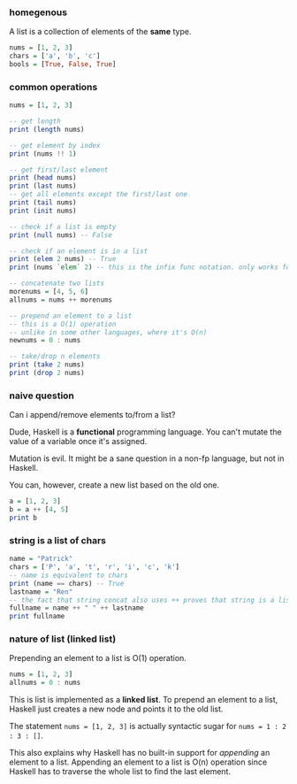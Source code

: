 ### homegenous

A list is a collection of elements of the **same** type.

```haskell
nums = [1, 2, 3]
chars = ['a', 'b', 'c']
bools = [True, False, True]
```

### common operations

```haskell
nums = [1, 2, 3]

-- get length
print (length nums)

-- get element by index
print (nums !! 1)

-- get first/last element
print (head nums)
print (last nums)
-- get all elements except the first/last one
print (tail nums)
print (init nums)

-- check if a list is empty
print (null nums) -- False

-- check if an element is in a list
print (elem 2 nums) -- True
print (nums `elem` 2) -- this is the infix func notation. only works for funcs with two args. more readable

-- concatenate two lists
morenums = [4, 5, 6]
allnums = nums ++ morenums

-- prepend an element to a list
-- this is a O(1) operation
-- unlike in some other languages, where it's O(n)
newnums = 0 : nums

-- take/drop n elements
print (take 2 nums)
print (drop 2 nums)
```

### naive question

Can i append/remove elements to/from a list?

Dude, Haskell is a **functional** programming language. You can't mutate the value of a variable once it's assigned.

Mutation is evil. It might be a sane question in a non-fp language, but not in Haskell.

You can, however, create a new list based on the old one.

```haskell
a = [1, 2, 3]
b = a ++ [4, 5]
print b
```

### string is a list of chars

```haskell
name = "Patrick"
chars = ['P', 'a', 't', 'r', 'i', 'c', 'k']
-- name is equivalent to chars
print (name == chars) -- True
lastname = "Ren"
-- the fact that string concat also uses ++ proves that string is a list
fullname = name ++ " " ++ lastname
print fullname
```

### nature of list (linked list)

Prepending an element to a list is O(1) operation.

```haskell
nums = [1, 2, 3]
allnums = 0 : nums
```

This is list is implemented as a **linked list**. To prepend an element to a list, Haskell just creates a new node and points it to the old list.

The statement `nums = [1, 2, 3]` is actually syntactic sugar for `nums = 1 : 2 : 3 : []`.

This also explains why Haskell has no built-in support for *appending* an element to a list. Appending an element to a list is O(n) operation since Haskell has to traverse the whole list to find the last element.
